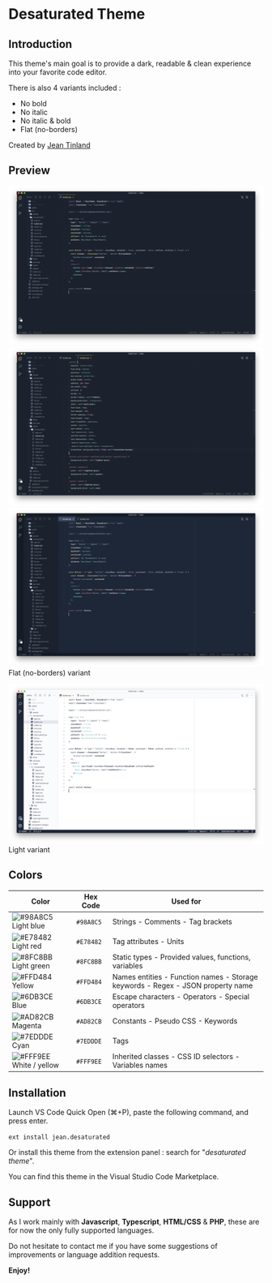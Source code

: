 # Desaturated Theme

## Introduction

This theme's main goal is to provide a dark, readable & clean experience into your favorite code editor.

There is also 4 variants included :

- No bold
- No italic
- No italic & bold
- Flat (no-borders)

Created by [Jean Tinland](https://www.jeantinland.com)

## Preview

![.tsx preview](./assets/preview_1.png)
![.tsx preview](./assets/preview_2.png)
![.tsx preview](./assets/preview_3.png)
Flat (no-borders) variant

![.tsx preview](./assets/preview_4.png)
Light variant

## Colors

| Color                                                                   | Hex Code  | Used for                                                                        |
| ----------------------------------------------------------------------- | --------- | ------------------------------------------------------------------------------- |
| ![#98A8C5](https://placehold.it/15/98A8C5/000000?text=+) Light blue     | `#98A8C5` | Strings - Comments - Tag brackets                                               |
| ![#E78482](https://placehold.it/15/E78482/000000?text=+) Light red      | `#E78482` | Tag attributes - Units                                                          |
| ![#8FC8BB](https://placehold.it/15/8FC8BB/000000?text=+) Light green    | `#8FC8BB` | Static types - Provided values, functions, variables                            |
| ![#FFD484](https://placehold.it/15/FFD484/000000?text=+) Yellow         | `#FFD484` | Names entities - Function names - Storage keywords - Regex - JSON property name |
| ![#6DB3CE](https://placehold.it/15/6DB3CE/000000?text=+) Blue           | `#6DB3CE` | Escape characters - Operators - Special operators                               |
| ![#AD82CB](https://placehold.it/15/AD82CB/000000?text=+) Magenta        | `#AD82CB` | Constants - Pseudo CSS - Keywords                                               |
| ![#7EDDDE](https://placehold.it/15/7EDDDE/000000?text=+) Cyan           | `#7EDDDE` | Tags                                                                            |
| ![#FFF9EE](https://placehold.it/15/FFF9EE/000000?text=+) White / yellow | `#FFF9EE` | Inherited classes - CSS ID selectors - Variables names                          |

## Installation

Launch VS Code Quick Open (⌘+P), paste the following command, and press enter.

`ext install jean.desaturated`

Or install this theme from the extension panel : search for "_desaturated theme_".

You can find this theme in the Visual Studio Code Marketplace.

## Support

As I work mainly with **Javascript**, **Typescript**, **HTML/CSS** & **PHP**, these are for now the only fully supported languages.

Do not hesitate to contact me if you have some suggestions of improvements or language addition requests.

**Enjoy!**
